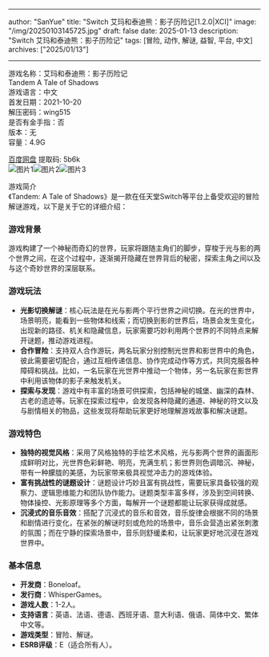 
---
author: "SanYue"
title: "Switch 艾玛和泰迪熊：影子历险记[1.2.0|XCI]"
image: "/img/20250103145725.jpg"
draft: false
date: 2025-01-13
description: "Switch 艾玛和泰迪熊：影子历险记"
tags: [冒险, 动作, 解谜, 益智, 平台, 中文]
archives: ["2025/01/13"]

---

游戏名称：艾玛和泰迪熊：影子历险记   
Tandem A Tale of Shadows    
游戏语言：中文  
首发日期：2021-10-20  
解压密码：wing515  
是否有金手指：否  
版本：无   
容量：4.9G

[百度网盘](https://pan.baidu.com/s/1t14jgPJ9SQuXwBaaWivFMQ) 提取码: 5b6k  
![图片1](/img/1f0d4a.jpg)![图片2](/img/fcc101.jpg)![图片3](/img/f36f9a.jpg)  

游戏简介  
《Tandem: A Tale of Shadows》是一款在任天堂Switch等平台上备受欢迎的冒险解谜游戏，以下是关于它的详细介绍：

### 游戏背景
游戏构建了一个神秘而奇幻的世界，玩家将跟随主角们的脚步，穿梭于光与影的两个世界之间，在这个过程中，逐渐揭开隐藏在世界背后的秘密，探索主角之间以及与这个奇妙世界的深层联系。

### 游戏玩法
- **光影切换解谜**：核心玩法是在光与影两个平行世界之间切换。在光的世界中，场景明亮，能看到一些物体和线索；而切换到影的世界后，场景会发生变化，出现新的路径、机关和隐藏信息，玩家需要巧妙利用两个世界的不同特点来解开谜题，推动游戏进程。
- **合作冒险**：支持双人合作游玩，两名玩家分别控制光世界和影世界中的角色，彼此需要密切配合，通过互相传递信息、协作完成动作等方式，共同克服各种障碍和挑战。比如，一名玩家在光世界中推动一个物体，另一名玩家在影世界中利用该物体的影子来触发机关。
- **探索与发现**：游戏中有丰富的场景可供探索，包括神秘的城堡、幽深的森林、古老的遗迹等。玩家在探索过程中，会发现各种隐藏的通道、神秘的符文以及与剧情相关的物品，这些发现将帮助玩家更好地理解游戏故事和解决谜题。

### 游戏特色
- **独特的视觉风格**：采用了风格独特的手绘艺术风格，光与影两个世界的画面形成鲜明对比，光世界色彩鲜艳、明亮，充满生机；影世界则色调暗沉、神秘，带有一种朦胧的美感，为玩家带来极具视觉冲击力的游戏体验。
- **富有挑战性的谜题设计**：谜题设计巧妙且富有挑战性，需要玩家具备较强的观察力、逻辑思维能力和团队协作能力。谜题类型丰富多样，涉及到空间转换、物体操控、光影原理等多个方面，每解开一个谜题都能让玩家获得成就感。
- **沉浸式的音乐音效**：搭配了沉浸式的音乐和音效，音乐旋律会根据不同的场景和剧情进行变化，在紧张的解谜时刻或危险的场景中，音乐会营造出紧张刺激的氛围；而在宁静的探索场景中，音乐则舒缓柔和，让玩家更好地沉浸在游戏世界中。

### 基本信息
- **开发商**：Boneloaf。
- **发行商**：WhisperGames。
- **游戏人数**：1-2人。
- **支持语言**：英语、法语、德语、西班牙语、意大利语、俄语、简体中文、繁体中文等。
- **游戏类型**：冒险、解谜。
- **ESRB评级**：E（适合所有人）。
